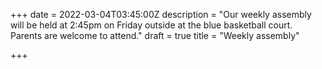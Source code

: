 +++
date = 2022-03-04T03:45:00Z
description = "Our weekly assembly will be held at 2:45pm on Friday outside at the blue basketball court. Parents are welcome to attend."
draft = true
title = "Weekly assembly"

+++
